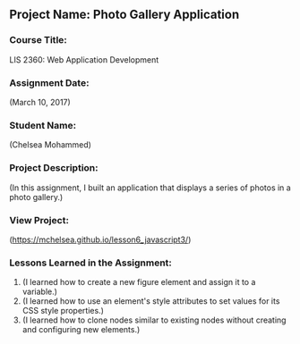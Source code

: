 ## Project Name:  Photo Gallery Application

### Course Title:
LIS 2360:  Web Application Development

### Assignment Date:  
(March 10, 2017)

### Student Name:  
(Chelsea Mohammed)

### Project Description:
(In this assignment, I built an application that displays a series of photos in a photo gallery.)

### View Project:
(https://mchelsea.github.io/lesson6_javascript3/)

### Lessons Learned in the Assignment:
1. (I learned how to create a new figure element and assign it to a variable.)
2. (I learned how to use an element's style attributes to set values for its CSS style properties.)
3. (I learned how to clone nodes similar to existing nodes without creating and configuring new elements.)
